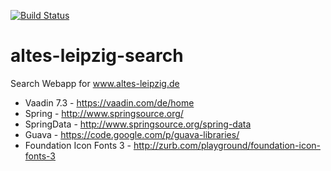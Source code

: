 [![Build Status](https://travis-ci.org/ahoehma/altes-leipzig-search.png?branch=master)](https://travis-ci.org/ahoehma/altes-leipzig-search)

altes-leipzig-search
====================

Search Webapp for www.altes-leipzig.de

* Vaadin 7.3 - https://vaadin.com/de/home
* Spring - http://www.springsource.org/
* SpringData - http://www.springsource.org/spring-data
* Guava - https://code.google.com/p/guava-libraries/
* Foundation Icon Fonts 3 - http://zurb.com/playground/foundation-icon-fonts-3
